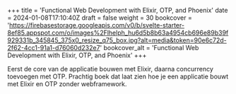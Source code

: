 +++
title = 'Functional Web Development with Elixir, OTP, and Phoenix'
date = 2024-01-08T17:10:40Z
draft = false
weight = 30
bookcover = 'https://firebasestorage.googleapis.com/v0/b/svelte-starter-8ef85.appspot.com/o/images%2Flhelph_hu6d5b8b63a4954cb696e89b39f929331b_345845_375x0_resize_q75_box.jpg?alt=media&token=90e6c72d-2f62-4cc1-91a1-d76060d232e7'
bookcover_alt = 'Functional Web Development with Elixir, OTP, and Phoenix'
+++

Eerst de core van de applicatie bouwen met Elixir, daarna concurrency toevoegen met OTP. Prachtig boek dat laat zien
hoe je een applicatie bouwt met Elixir en OTP zonder webframework.
